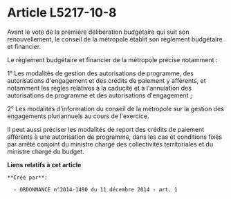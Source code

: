 # Article L5217-10-8

Avant le vote de la première délibération budgétaire qui suit son renouvellement, le conseil de la métropole établit son
règlement budgétaire et financier. 

Le règlement budgétaire et financier de la métropole précise notamment : 

1° Les modalités de gestion des autorisations de programme, des autorisations d'engagement et des crédits de paiement y
afférents, et notamment les règles relatives à la caducité et à l'annulation des autorisations de programme et des
autorisations d'engagement ; 

2° Les modalités d'information du conseil de la métropole sur la gestion des engagements pluriannuels au cours de
l'exercice. 

Il peut aussi préciser les modalités de report des crédits de paiement afférents à une autorisation de programme, dans les
cas et conditions fixés par arrêté conjoint du ministre chargé des collectivités territoriales et du ministre chargé du
budget.

**Liens relatifs à cet article**

	**Créé par**:

	  - ORDONNANCE n°2014-1490 du 11 décembre 2014 - art. 1
